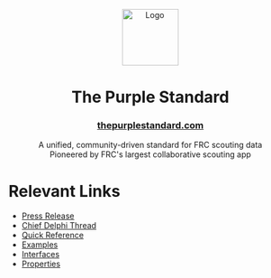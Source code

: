 <p align="center">
  <a href="https://thepurplestandard.org/" target="_blank" rel="noopener noreferrer">
    <img src="https://thepurplewarehouse.com/img/landing/logo-circle.png" width="100" alt="Logo">
  </a>
</p>

<h1 align="center">The Purple Standard</h1>
<h3 align="center"><a href="https://thepurplestandard.com/">thepurplestandard.com</a></h3>

<p align="center">A unified, community-driven standard for FRC scouting data<br>Pioneered by FRC's largest collaborative scouting app</p>

# Relevant Links
- [Press Release](https://thepurplewarehouse.com/tps-press-release.pdf)
- [Chief Delphi Thread](https://chiefdelphi.com/)
- [Quick Reference](/reference.md)
- [Examples](/examples)
- [Interfaces](/interfaces)
- [Properties](/properties)
